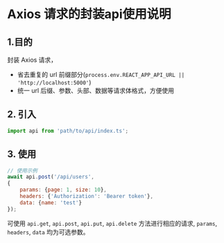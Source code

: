 # Axios 请求的封装api使用说明

## 1.目的

封装 Axios 请求，

- 省去重复的 url 前缀部分(`process.env.REACT_APP_API_URL || 'http://localhost:5000'`)
- 统一 url 后缀、参数、头部、数据等请求体格式，方便使用

## 2. 引入

```javascript
import api from 'path/to/api/index.ts';
```

## 3. 使用

```javascript
// 使用示例
await api.post('/api/users', 
{
    params: {page: 1, size: 10}, 
    headers: {'Authorization': 'Bearer token'},
    data: {name: 'test'}
});
```

可使用 `api.get`, `api.post`, `api.put`, `api.delete` 方法进行相应的请求, `params`, `headers`, `data` 均为可选参数。
